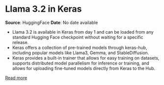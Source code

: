 # Llama 3.2 in Keras

**Source**: HuggingFace
**Date**: No date available

- Llama 3.2 is available in Keras from day 1 and can be loaded from any standard Hugging Face checkpoint without waiting for a specific release.
- Keras offers a collection of pre-trained models through keras-hub, including popular models like Llama3, Gemma, and StableDiffusion.
- Keras provides a built-in trainer that allows for easy training on datasets, supports distributed model parallelism for inference or training, and allows for uploading fine-tuned models directly from Keras to the Hub.

[Read more](https://huggingface.co/blog/keras-llama-32)
